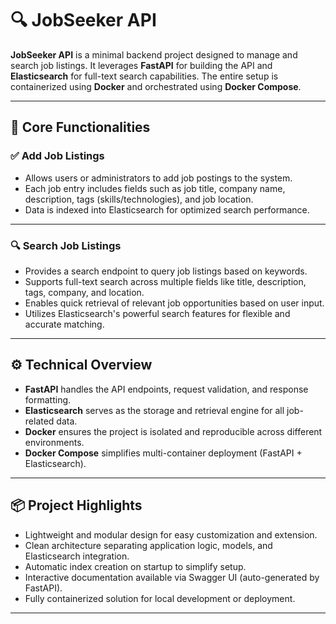 # 🔍 JobSeeker API

**JobSeeker API** is a minimal backend project designed to manage and search job listings. It leverages **FastAPI** for building the API and **Elasticsearch** for full-text search capabilities. The entire setup is containerized using **Docker** and orchestrated using **Docker Compose**.

---

## 🚀 Core Functionalities

### ✅ Add Job Listings

- Allows users or administrators to add job postings to the system.
- Each job entry includes fields such as job title, company name, description, tags (skills/technologies), and job location.
- Data is indexed into Elasticsearch for optimized search performance.

---

### 🔍 Search Job Listings

- Provides a search endpoint to query job listings based on keywords.
- Supports full-text search across multiple fields like title, description, tags, company, and location.
- Enables quick retrieval of relevant job opportunities based on user input.
- Utilizes Elasticsearch's powerful search features for flexible and accurate matching.

---

## ⚙️ Technical Overview

- **FastAPI** handles the API endpoints, request validation, and response formatting.
- **Elasticsearch** serves as the storage and retrieval engine for all job-related data.
- **Docker** ensures the project is isolated and reproducible across different environments.
- **Docker Compose** simplifies multi-container deployment (FastAPI + Elasticsearch).

---

## 📦 Project Highlights

- Lightweight and modular design for easy customization and extension.
- Clean architecture separating application logic, models, and Elasticsearch integration.
- Automatic index creation on startup to simplify setup.
- Interactive documentation available via Swagger UI (auto-generated by FastAPI).
- Fully containerized solution for local development or deployment.

---

